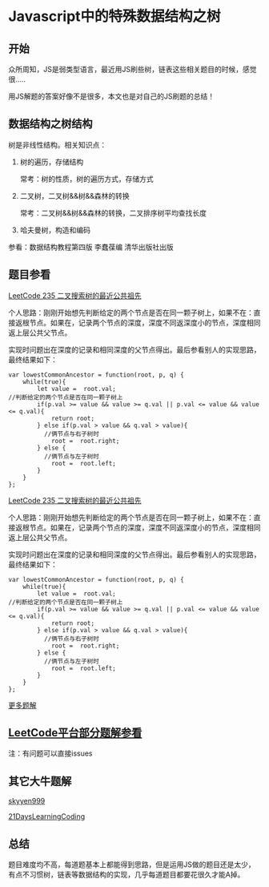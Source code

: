 # Javascript中的特殊数据结构之树

## 开始
众所周知，JS是弱类型语言，最近用JS刷些树，链表这些相关题目的时候，感觉很.....

用JS解题的答案好像不是很多，本文也是对自己的JS刷题的总结！


## 数据结构之树结构
树是非线性结构。相关知识点：
1. 树的遍历，存储结构

    常考：树的性质，树的遍历方式，存储方式

2. 二叉树，二叉树&&树&&森林的转换

    常考：二叉树&&树&&森林的转换，二叉排序树平均查找长度

3. 哈夫曼树，构造和编码

参看：数据结构教程第四版 李蠢葆编  清华出版社出版

## 题目参看

[LeetCode 235 二叉搜索树的最近公共祖先](www.baidu.com)

  个人思路：刚刚开始想先判断给定的两个节点是否在同一颗子树上，如果不在：直接返根节点。如果在，记录两个节点的深度，深度不同返深度小的节点，深度相同返上层公共父节点。

  实现时问题出在深度的记录和相同深度的父节点得出。最后参看别人的实现思路，最终结果如下：

```
var lowestCommonAncestor = function(root, p, q) {
    while(true){
        let value =  root.val;
//判断给定的两个节点是否在同一颗子树上
        if(p.val >= value && value >= q.val || p.val <= value && value <= q.val){
            return root;
        } else if(p.val > value && q.val > value){
          //俩节点与右子树时
            root =  root.right;
        } else {
          //俩节点与左子树时
            root =  root.left;
        }
    }
};

```

[LeetCode 235 二叉搜索树的最近公共祖先](www.baidu.com)

  个人思路：刚刚开始想先判断给定的两个节点是否在同一颗子树上，如果不在：直接返根节点。如果在，记录两个节点的深度，深度不同返深度小的节点，深度相同返上层公共父节点。

  实现时问题出在深度的记录和相同深度的父节点得出。最后参看别人的实现思路，最终结果如下：

```
var lowestCommonAncestor = function(root, p, q) {
    while(true){
        let value =  root.val;
//判断给定的两个节点是否在同一颗子树上
        if(p.val >= value && value >= q.val || p.val <= value && value <= q.val){
            return root;
        } else if(p.val > value && q.val > value){
          //俩节点与右子树时
            root =  root.right;
        } else {
          //俩节点与左子树时
            root =  root.left;
        }
    }
};

```





[更多题解](github.com/lvfangren/algorithm)


## [LeetCode平台部分题解参看](github.com/lvfangren/algorithm)

注：有问题可以直接issues

## 其它大牛题解
[skyyen999](https://skyyen999.gitbooks.io/-leetcode-with-javascript/content/questions/235md.html)

[21DaysLearningCoding](https://github.com/21DaysLearningCoding/Algorithm)



## 总结
题目难度均不高，每道题基本上都能得到思路，但是运用JS做的题目还是太少，有点不习惯树，链表等数据结构的实现，几乎每道题目都要花很久才能A掉。
